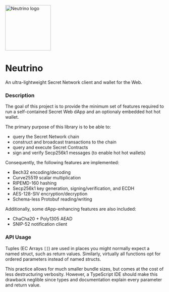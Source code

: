 <p>
  <a href="https://starshell.net/">
    <img src="https://github.com/SolarRepublic/neutrino/assets/1456400/9f854305-a47a-4074-a5d0-bab5ac4b3764" alt="Neutrino logo" width="144">
  </a>
</p>


# Neutrino

An ultra-lightweight Secret Network client and wallet for the Web.


### Description

The goal of this project is to provide the minimum set of features required to run a self-contained Secret Web dApp and an optionaly embedded hot hot wallet.

The primary purpose of this library is to be able to:
 - query the Secret Network chain
 - construct and broadcast transactions to the chain
 - query and execute Secret Contracts
 - sign and verify Secp256k1 messages (to enable hot hot wallets)

Consequently, the following features are implemented:
 - Bech32 encoding/decoding
 - Curve25519 scalar multiplication
 - RIPEMD-160 hashing
 - Secp256k1 key generation, signing/verification, and ECDH
 - AES-128-SIV encryption/decryption
 - Schema-less Protobuf reading/writing

Additionally, some dApp-enhancing features are also included:
 - ChaCha20 + Poly1305 AEAD
 - SNIP-52 notification client


### API Usage

Tuples (EC Arrays `[]`) are used in places you might normally expect a named struct, such as return values. Similarly, virtually all functions opt for ordered parameters instead of named structs.

This practice allows for much smaller bundle sizes, but comes at the cost of less destructuring verbosity. However, a TypeScript IDE should make this drawback neglible since types and documentation explain every parameter and return value.
